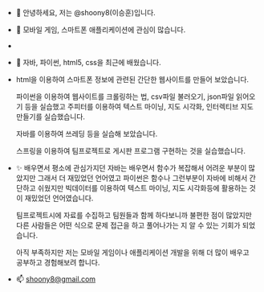 - 👋 안녕하세요, 저는 @shoony8(이승훈)입니다.
- 👀 모바일 게임, 스마트폰 애플리케이션에 관심이 많습니다.
- 
- 🌱 자바, 파이썬, html5, css을 최근에 배웠습니다.
- 
     html을 이용하여 스마트폰 정보에 관련된 간단한 웹사이트를 만들어 보았습니다.
     
     파이썬을 이용하여 웹사이트를 크롤링하는 법, csv파일 불러오기, json파일 읽어오기 등을 실습했고
     주피터를 이용하여 텍스트 마이닝, 지도 시각화, 인터렉티브 지도 만들기를 실습했습니다.
     
     자바를 이용하여 쓰레딩 등을 실습해 보았습니다.
     
     스프링을 이용하여 팀프로젝트로 게시판 프로그램 구현하는 것을 실습했습니다.
     
- ✨ 배우면서 평소에 관심가지던 자바는 배우면서 함수가 복잡해서 어려운 부분이 많았지만 그래서 더 재밌었던 언어였고
     파이썬은 함수나 그런부분이 자바에 비해서 간단하고 쉬웠지만 빅데이터를 이용하여 텍스트 마이닝, 지도 시각화등에 활용하는 것이 재밌었던 언어였습니다.
     
     팀프로젝트시에 자료를 수집하고 팀원들과 함께 하다보니까 불편한 점이 많았지만 다른 사람들은 어떤 식으로 문제 접근을 하고 풀어나가는 지 알 수 있는 기회가 되었습니다.
     
     아직 부족하지만 저는 모바일 게임이나 애플리케이션 개발을 위해 더 많이 배우고 공부하고 경험해보려 합니다.
     
- 📫 shoony8@gmail.com 

<!---
shoony8/shoony8 is a ✨ special ✨ repository because its `README.md` (this file) appears on your GitHub profile.
You can click the Preview link to take a look at your changes.
--->
